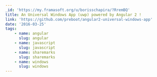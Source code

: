 ```yaml
---
_id: 'https://my.framasoft.org/u/borisschapira/?RremBQ'
title: An Universal Windows App (uwp) powered by Angular 2 !
link: 'https://github.com/preboot/angular2-universal-windows-app'
date: '2016-03-25'
tags:
    - name: angular
      slug: angular
    - name: javascript
      slug: javascript
    - name: sharemarks
      slug: sharemarks
    - name: windows
      slug: windows
---
```


<div class="markdown"><p></p></div>
